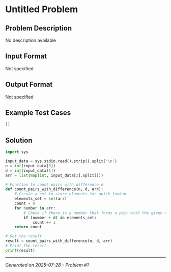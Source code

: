 # Untitled Problem

## Problem Description
No description available

## Input Format
Not specified

## Output Format
Not specified

## Example Test Cases
```json
[]
```

## Solution
```python
import sys

input_data = sys.stdin.read().strip().split('\n')
n = int(input_data[0])
d = int(input_data[1])
arr = list(map(int, input_data[2].split()))

# Function to count pairs with difference d
def count_pairs_with_difference(n, d, arr):
    # Create a set to store elements for quick lookup
    elements_set = set(arr)
    count = 0
    for number in arr:
        # Check if there is a number that forms a pair with the given difference
        if (number + d) in elements_set:
            count += 1
    return count

# Get the result
result = count_pairs_with_difference(n, d, arr)
# Print the result
print(result)
```

---
*Generated on 2025-07-28 - Problem #1*